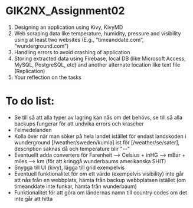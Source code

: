 # GIK2NX_Assignment02

1. Designing an application using Kivy, KivyMD
2. Web scraping data like temperature, humidity, pressure and visibility using at least two websites (E.g., “timeanddate.com”, “wunderground.com”)
3. Handling errors to avoid crashing of application
4. Storing extracted data using Firebase, local DB (like Microsoft Access, MySQL, PostgreSQL, etc) and another alternate location like text file (Replication)
5. Your reflection on the tasks

# To do list:
- Se till så att alla typer av lagring kan nås om det behövs, se till så alla backups fungerar för att undvika errors och krascher
- Felmedelanden
- Kolla över när man söker på hela landet istället för endast landskoden i wunderground [/weather/sweden/kumla] ist för [/weather/se/sater], description saknas då och temperature blir "--" 
- Eventuellt adda converters för Farenheit --> Celsius + inHG --> mBar + miles --> km (för att kringgå wunderbaums amerikanska SHIT)
- Snygga till UI (kivy), lägga till grid exempelvis
- Eventuell funktionalitet för om ett värde (exempelvis visibility) inte går att nås från en webbplats, hämta från backup webbplatsen istället (om timeanddate inte funkar, hämta från wunderbaum)
- Funktionalitet för att göra om ländernas namn till country codes om det inte går att hitta